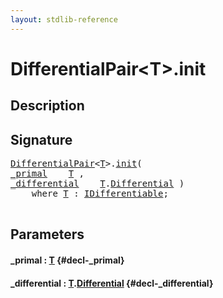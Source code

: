 ```yaml
---
layout: stdlib-reference
---
```


# DifferentialPair\<T\>\.init

## Description





## Signature 

<pre>
<a href="/stdlib-reference/types/DifferentialPair/index" class="code_type">DifferentialPair</a>&lt;<a href="/stdlib-reference/types/DifferentialPair/index#typeparam-T" class="code_type">T</a>&gt;.<a href="/stdlib-reference/types/DifferentialPair/init">init</a>(
<a href="/stdlib-reference/types/DifferentialPair/init#decl-_primal" class="code_param">_primal</a>    <a href="/stdlib-reference/types/DifferentialPair/index#typeparam-T" class="code_type">T</a> ,
<a href="/stdlib-reference/types/DifferentialPair/init#decl-_differential" class="code_param">_differential</a>    <a href="/stdlib-reference/types/DifferentialPair/index#typeparam-T" class="code_type">T</a>.<a href="/stdlib-reference/types/DifferentialPair/Differential" class="code_type">Differential</a> )
    <span class='code_keyword'>where</span> <a href="/stdlib-reference/types/DifferentialPair/index#typeparam-T" class="code_type">T</a> : <a href="/stdlib-reference/interfaces/IDifferentiable/index">IDifferentiable</a>;

</pre>

## Parameters

#### \_primal  : [T](/stdlib-reference/types/DifferentialPair/index#typeparam-T) {#decl-_primal}
#### \_differential  : [T](/stdlib-reference/types/DifferentialPair/index#typeparam-T)\.[Differential](/stdlib-reference/types/DifferentialPair/Differential) {#decl-_differential}

